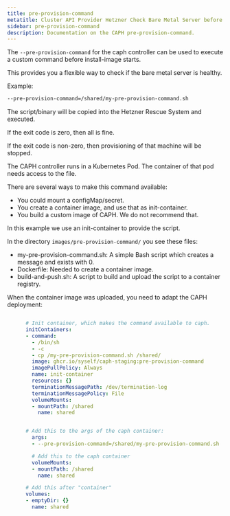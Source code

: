 ```yaml
---
title: pre-provision-command
metatitle: Cluster API Provider Hetzner Check Bare Metal Server before Provisioning
sidebar: pre-provision-command
description: Documentation on the CAPH pre-provision-command.
---
```


The `--pre-provision-command` for the caph controller can be used to execute a custom command
before install-image starts.

This provides you a flexible way to check if the bare metal server is healthy.

Example:

```sh
--pre-provision-command=/shared/my-pre-provision-command.sh
```

The script/binary will be copied into the Hetzner Rescue System and executed.

If the exit code is zero, then all is fine.

If the exit code is non-zero, then provisioning of that machine will be stopped.

The CAPH controller runs in a Kubernetes Pod. The container of that pod needs access to the file.

There are several ways to make this command available:

* You could mount a configMap/secret.
* You create a container image, and use that as init-container.
* You build a custom image of CAPH. We do not recommend that.

In this example we use an init-container to provide the script.

In the directory `images/pre-provision-command/` you see these files:

* my-pre-provision-command.sh: A simple Bash script which creates a message and exists with 0.
* Dockerfile: Needed to create a container image.
* build-and-push.sh: A script to build and upload the script to a container registry.

When the container image was uploaded, you need to adapt the CAPH deployment:

```yaml

      # Init container, which makes the command available to caph.
      initContainers:
      - command:
        - /bin/sh
        - -c
        - cp /my-pre-provision-command.sh /shared/
        image: ghcr.io/syself/caph-staging:pre-provision-command
        imagePullPolicy: Always
        name: init-container
        resources: {}
        terminationMessagePath: /dev/termination-log
        terminationMessagePolicy: File
        volumeMounts:
        - mountPath: /shared
          name: shared


      # Add this to the args of the caph container:
        args:
        - --pre-provision-command=/shared/my-pre-provision-command.sh

        # Add this to the caph container
        volumeMounts:
        - mountPath: /shared
          name: shared

      # Add this after "container"
      volumes:
      - emptyDir: {}
        name: shared
```
